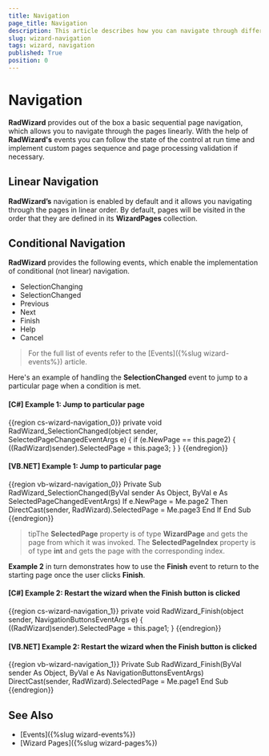 ```yaml
---
title: Navigation
page_title: Navigation
description: This article describes how you can navigate through different pages of RadWizard control.
slug: wizard-navigation
tags: wizard, navigation
published: True
position: 0
---
```


# Navigation

__RadWizard__ provides out of the box a basic sequential page navigation, which allows you to navigate through the pages linearly. With the help of __RadWizard's__ events you can follow the state of the control at run time and implement custom pages sequence and page processing validation if necessary.

## Linear Navigation 

__RadWizard’s__ navigation is enabled by default and it allows you navigating through the pages in linear order. By default, pages will be visited in the order that they are defined in its __WizardPages__ collection.	

## Conditional Navigation ##

__RadWizard__ provides the following events, which enable the implementation of conditional (not linear) navigation.

* SelectionChanging
* SelectionChanged
* Previous
* Next
* Finish 
* Help 
* Cancel

>For the full list of events refer to the [Events]({%slug wizard-events%}) article.

Here's an example of handling the **SelectionChanged** event to jump to a particular page when a condition is met.

#### __[C#] Example 1: Jump to particular page__

{{region cs-wizard-navigation_0}}
    private void RadWizard_SelectionChanged(object sender, SelectedPageChangedEventArgs e)
    {
        if (e.NewPage == this.page2)
        {
            ((RadWizard)sender).SelectedPage = this.page3;
        }
    }
{{endregion}}

#### __[VB.NET] Example 1: Jump to particular page__

{{region vb-wizard-navigation_0}}
	Private Sub RadWizard_SelectionChanged(ByVal sender As Object, ByVal e As SelectedPageChangedEventArgs)
		If e.NewPage = Me.page2 Then
			DirectCast(sender, RadWizard).SelectedPage = Me.page3
		End If
	End Sub
{{endregion}}

>tipThe __SelectedPage__ property is of type __WizardPage__ and gets the page from which it was invoked.
The __SelectedPageIndex__ property is of type __int__ and gets the page with the corresponding index.

**Example 2** in turn demonstrates how to use the **Finish** event to return to the starting page once the user clicks **Finish**.

#### __[C#] Example 2: Restart the wizard when the Finish button is clicked__

{{region cs-wizard-navigation_1}}
    private void RadWizard_Finish(object sender, NavigationButtonsEventArgs e)
    {
        ((RadWizard)sender).SelectedPage = this.page1;
    }
{{endregion}}

#### __[VB.NET] Example 2: Restart the wizard when the Finish button is clicked__

{{region vb-wizard-navigation_1}}
	Private Sub RadWizard_Finish(ByVal sender As Object, ByVal e As NavigationButtonsEventArgs)
		DirectCast(sender, RadWizard).SelectedPage = Me.page1
	End Sub
{{endregion}}

## See Also

* [Events]({%slug wizard-events%})
* [Wizard Pages]({%slug wizard-pages%})
